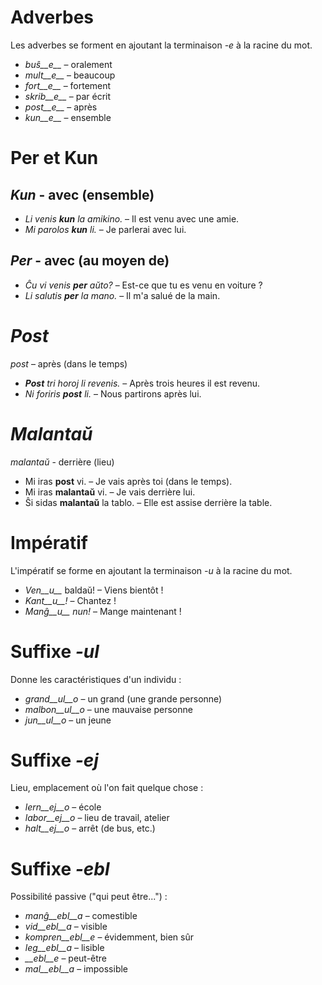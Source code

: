 # Adverbes

Les adverbes se forment en ajoutant la terminaison *-e* à la racine du mot.

- *buŝ__e__*   – oralement
- *mult__e__*  – beaucoup
- *fort__e__*  – fortement
- *skrib__e__* – par écrit
- *post__e__*  – après
- *kun__e__*   – ensemble
 

# Per et Kun

## *Kun* - avec (ensemble)        

- *Li venis __kun__ la amikino.* – Il est venu avec une amie.    
- *Mi parolos __kun__ li.*       – Je parlerai avec lui. 

## *Per* - avec (au moyen de)

- *Ĉu vi venis __per__ aŭto?*   – Est-ce que tu es venu en voiture ?
- *Li salutis __per__ la mano.* – Il m'a salué de la main.


# *Post*

*post* – après (dans le temps)

- *__Post__ tri horoj li revenis.* – Après trois heures il est revenu.
- *Ni foriris __post__ li.* – Nous partirons après lui.

 

# *Malantaŭ*

*malantaŭ* - derrière (lieu)

- Mi iras __post__ vi. – Je vais après toi (dans le temps).
- Mi iras __malantaŭ__ vi. – Je vais derrière lui.
- Ŝi sidas __malantaŭ__ la tablo. – Elle est assise derrière la table.

 

# Impératif

L'impératif se forme en ajoutant la terminaison *-u* à la racine du mot.

- *Ven__u__* baldaŭ! – Viens bientôt !
- *Kant__u__!*       – Chantez !
- *Manĝ__u__ nun!*   – Mange maintenant !

 

# Suffixe *-ul*

Donne les caractéristiques d'un individu :

- *grand__ul__o*  – un grand (une grande personne)
- *malbon__ul__o* – une mauvaise personne
- *jun__ul__o*    – un jeune

 

# Suffixe *-ej*

Lieu, emplacement où l'on fait quelque chose :

- *lern__ej__o* – école
- *labor__ej__o* – lieu de travail, atelier
- *halt__ej__o* – arrêt (de bus, etc.)

 

# Suffixe *-ebl*

Possibilité passive ("qui peut être...") :

- *manĝ__ebl__a* – comestible
- *vid__ebl__a* – visible
- *kompren__ebl__e* – évidemment, bien sûr
- *leg__ebl__a* – lisible
- *__ebl__e* – peut-être
- *mal__ebl__a* – impossible

 
